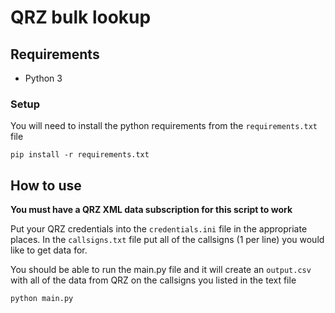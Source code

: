 # QRZ bulk lookup

## Requirements

- Python 3

### Setup

You will need to install the python requirements from the `requirements.txt` file
```
pip install -r requirements.txt
```

## How to use

**You must have a QRZ XML data subscription for this script to work**

Put your QRZ credentials into the `credentials.ini` file in the appropriate places.
In the `callsigns.txt` file put all of the callsigns (1 per line) you would like to get data for.

You should be able to run the main.py file and it will create an `output.csv` with all of the data from QRZ on the callsigns you listed in the text file

```
python main.py
```